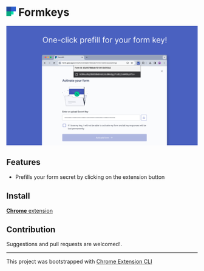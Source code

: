 # <img src="webstore/brand-store.png" width="25">  Formkeys

<img src="webstore/primary.png">

## Features

- Prefills your form secret by clicking on the extension button

## Install

[**Chrome** extension]()

## Contribution

Suggestions and pull requests are welcomed!.

---

This project was bootstrapped with [Chrome Extension CLI](https://github.com/dutiyesh/chrome-extension-cli)

